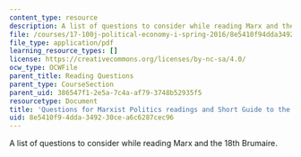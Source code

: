 ```yaml
---
content_type: resource
description: A list of questions to consider while reading Marx and the 18th Brumaire.
file: /courses/17-100j-political-economy-i-spring-2016/8e5410f94dda349230cea6c6287cec96_MIT17_100JS16_Marx_Brum.pdf
file_type: application/pdf
learning_resource_types: []
license: https://creativecommons.org/licenses/by-nc-sa/4.0/
ocw_type: OCWFile
parent_title: Reading Questions
parent_type: CourseSection
parent_uid: 386547f1-2e5a-7c4a-af79-3748b52935f5
resourcetype: Document
title: 'Questions for Marxist Politics readings and Short Guide to the 18th Brumaire '
uid: 8e5410f9-4dda-3492-30ce-a6c6287cec96
---
```

A list of questions to consider while reading Marx and the 18th Brumaire.